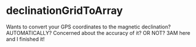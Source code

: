 # declinationGridToArray
Wants to convert your GPS coordinates to the magnetic declination? AUTOMATICALLY? Concerned about the accuracy of it? OR NOT? 3AM here and I finished it!
